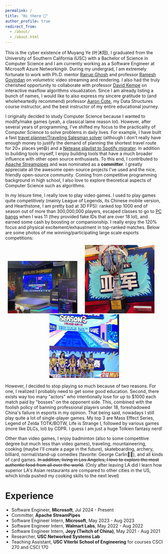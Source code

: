 ```yaml
---
permalink: /
title: "Hi there 👋"
author_profile: true
redirect_from: 
  - /about/
  - /about.html
---
```


This is the cyber existence of Muyang Ye (叶沐阳), I graduated from the University of Southern California (USC) with a Bachelor of Science in Computer Science and I am currently working as a Software Engineer at Microsoft Azure Networking🌐. During my undergrad, I am extremely fortunate to work with Ph.D. mentor [Rajrup Ghosh](https://nsl.usc.edu/people/rajrup-ghosh/) and professor [Ramesh Govindan](https://govindan.usc.edu/) on volumetric video streaming and rendering. I also had the truly cherished opportunity to collaborate with professor [David Kempe](https://www.david-kempe.com/) on interactive maxflow algorithms visualization. Since I am already listing a bunch of names, I would like to also express my sincere gratitude to (and wholeheartedly recommend) professor [Aaron Cote](https://viterbi-web.usc.edu/~aaroncot/), my Data Structures course instructor, and the best instructor of my entire educational journey.

I originally decided to study Computer Science because I wanted to modify/make games (yeah, a classical lame reason lol). However, after several years of programming, I've shifted my focus to the practicality of Computer Science to solve problems in daily lives. For example, I have built a fast [travel planner/Traveling Salesman solver](https://github.com/muyangye/Traveling_Salesman_Solver_Google_Maps) (although I don't really have enough money to justify the demand of planning the shortest travel route for 20+ places yet😆) and a [Netease playlist to Spotify migrater](https://github.com/muyangye/Netease_To_Spotify). In addition to building tools myself, I enjoy building tools that have a much broader influence with other open source enthusiasts. To this end, I contributed to [Apache Streampipes](https://github.com/apache/streampipes) and was nominated as a **committer**. I greatly appreciate all the awesome open-source projects I've used and the nice, friendly open-source community. Coming from competitive programming background in high school, I also love to explore theoretical aspects of Computer Science such as algorithms.

In my leisure time, I really love to play video games. I used to play games quite competitively (mainly League of Legends, its Chinese mobile version, and Hearthstone, I am pretty bad at 3D FPS): ranked top 1000 end of season out of more than 300,000,000 players, escaped classes to go to [PC bangs](https://en.wikipedia.org/wiki/PC_bang) when I was 11 (they provided fake IDs that are over 18 lol), and earned some cash by boosting or companionship. I really enjoy the 120% focus and physical excitement/exhaustment in top-ranked matches. Below are some photos of me winning/participating large scale esports competitions:

<p align="center">
  <img src="/images/games/1.jpg" width="222" style="margin-right: 20px;"/>
  <img src="/images/games/2.jpg" width="222" style="margin-right: 20px;"/>
  <img src="/images/games/3.jpg" width="222"/>
</p>

However, I decided to stop playing so much because of two reasons. For one, I realized I probably need to get some good education. Second, there exists way too many "actors" who intentionally lose for up to $1000 each match paid by "bosses" on the opponent side. This, combined with the foolish policy of banning professional players under 18, foreshadowed China's failure in esports in my opinion. That being said, nowadays I still play quite a lot of single-player games. My top 3 are Mass Effect Series, Legend of Zelda TOTK/BOTW, Life is Strange I, followed by various games (more like DLCs, lol) by CDPR. I guess I am just a huge Tolkien fantasy nerd!

Other than video games, I enjoy badminton (also to some competitive degree but much less than video games), traveling, mountaineering, cooking (maybe I'll create a page in the future), skateboarding, archery, billiard, normal/stand-up comedies (favorite: George Carlin👨‍🦳), and all kinds of card games. <del>In addition, living in Los Angeles, I love to explore the most authentic food from all over the world.</del> (Only after leaving LA did I learn how superior LA's Asian restaurants are compared to other cities in the US, which kinda pushed my cooking skills to the next level)

Experience
======
<ul style="padding-left: 20px">
  <li>Software Engineer, <strong>Microsoft</strong>, Jul 2024 - Present</li>
  <li>Committer, <strong>Apache StreamPipes</strong></li>
  <li>Software Engineer Intern, <strong>Microsoft</strong>, May 2023 - Aug 2023</li>
  <li>Software Engineer Intern, <strong>Walmart Labs</strong>, May 2022 - Aug 2022</li>
  <li>Software Engineer Intern, <strong>Joyy (Twitch of China)</strong>, May 2021 - Aug 2021</li>
  <li>Researcher, <strong>USC Networked Systems Lab</strong></li>
  <li>Teaching Assistant, <strong>USC Viterbi School of Engineering</strong> for courses CSCI 270 and CSCI 170</li>
</ul>